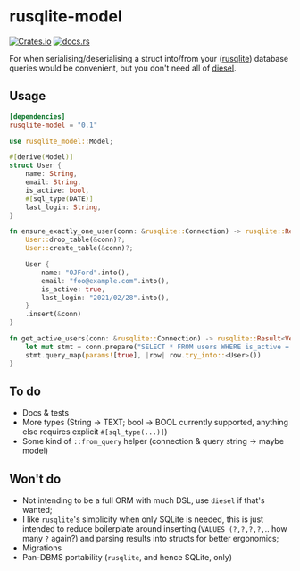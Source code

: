 # rusqlite-model

[![Crates.io](https://img.shields.io/crates/v/rusqlite-model?style=flat-square)](//crates.io/crates/rusqlite-model) [![docs.rs](https://img.shields.io/docsrs/rusqlite-model?style=flat-square)](//docs.rs/rusqlite-model)

For when serialising/deserialising a struct into/from your ([rusqlite](//github.com/rusqlite/rusqlite)) database queries would be convenient, but you don't need all of [diesel](//diesel.rs).

## Usage

```toml
[dependencies]
rusqlite-model = "0.1"
```

```rust
use rusqlite_model::Model;

#[derive(Model)]
struct User {
    name: String,
    email: String,
    is_active: bool,
    #[sql_type(DATE)]
    last_login: String,
}

fn ensure_exactly_one_user(conn: &rusqlite::Connection) -> rusqlite::Result<usize> {
    User::drop_table(&conn)?;
    User::create_table(&conn)?;

    User {
        name: "OJFord".into(),
        email: "foo@example.com".into(),
        is_active: true,
        last_login: "2021/02/28".into(),
    }
    .insert(&conn)
}

fn get_active_users(conn: &rusqlite::Connection) -> rusqlite::Result<Vec<User>> {
    let mut stmt = conn.prepare("SELECT * FROM users WHERE is_active = ?")?;
    stmt.query_map(params![true], |row| row.try_into::<User>())
}
```

## To do

- Docs & tests
- More types (String -> TEXT; bool -> BOOL currently supported, anything else requires explicit `#[sql_type(...)]`)
- Some kind of `::from_query` helper (connection & query string -> maybe model)

## Won't do

- Not intending to be a full ORM with much DSL, use `diesel` if that's wanted;
- I like `rusqlite`'s simplicity when only SQLite is needed, this is just intended to reduce boilerplate around inserting (`VALUES (?,?,?,?,`.. how many `?` again?) and parsing results into structs for better ergonomics;
- Migrations
- Pan-DBMS portability (`rusqlite`, and hence SQLite, only)
